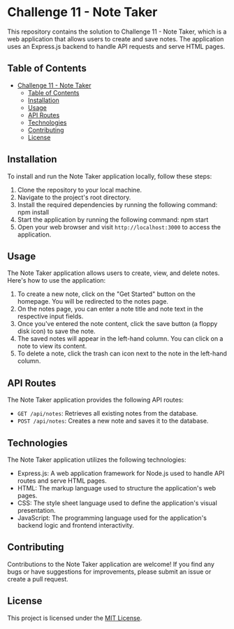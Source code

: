 # Challenge 11 - Note Taker

This repository contains the solution to Challenge 11 - Note Taker, which is a web application that allows users to create and save notes. The application uses an Express.js backend to handle API requests and serve HTML pages.

## Table of Contents

- [Challenge 11 - Note Taker](#challenge-11---note-taker)
  - [Table of Contents](#table-of-contents)
  - [Installation](#installation)
  - [Usage](#usage)
  - [API Routes](#api-routes)
  - [Technologies](#technologies)
  - [Contributing](#contributing)
  - [License](#license)

## Installation

To install and run the Note Taker application locally, follow these steps:

1. Clone the repository to your local machine.
2. Navigate to the project's root directory.
3. Install the required dependencies by running the following command: npm install
4. Start the application by running the following command: npm start
5. Open your web browser and visit `http://localhost:3000` to access the application.

## Usage

The Note Taker application allows users to create, view, and delete notes. Here's how to use the application:

1. To create a new note, click on the "Get Started" button on the homepage. You will be redirected to the notes page.
2. On the notes page, you can enter a note title and note text in the respective input fields.
3. Once you've entered the note content, click the save button (a floppy disk icon) to save the note.
4. The saved notes will appear in the left-hand column. You can click on a note to view its content.
5. To delete a note, click the trash can icon next to the note in the left-hand column.

## API Routes

The Note Taker application provides the following API routes:

- `GET /api/notes`: Retrieves all existing notes from the database.
- `POST /api/notes`: Creates a new note and saves it to the database.

## Technologies

The Note Taker application utilizes the following technologies:

- Express.js: A web application framework for Node.js used to handle API routes and serve HTML pages.
- HTML: The markup language used to structure the application's web pages.
- CSS: The style sheet language used to define the application's visual presentation.
- JavaScript: The programming language used for the application's backend logic and frontend interactivity.

## Contributing

Contributions to the Note Taker application are welcome! If you find any bugs or have suggestions for improvements, please submit an issue or create a pull request.

## License

This project is licensed under the [MIT License](LICENSE).



